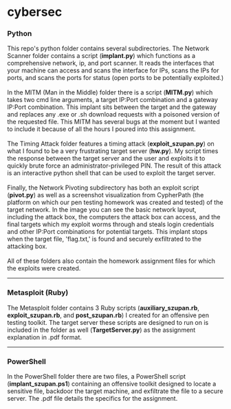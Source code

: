# cybersec
<h3>Python</h3>
  This repo's python folder contains several subdirectories. The Network Scanner folder contains a script (<b>implant.py</b>) which functions as a comprehensive network, ip, and port scanner. It reads the interfaces that your machine can access and scans the interface for IPs, scans the IPs for ports, and scans the ports for status (open ports to be potentially exploited.)<br> <br> 
  In the MITM (Man in the Middle) folder there is a script (<b>MITM.py</b>) which takes two cmd line arguments, a target IP:Port combination and a gateway IP:Port combination. This implant sits between the target and the gateway and replaces any .exe or .sh download requests with a poisoned version of the requested file. This MITM has several bugs at the moment but I wanted to include it because of all the hours I poured into this assignment.<br><br> 
  The Timing Attack folder features a timing attack (<b>exploit_szupan.py</b>) on what I found to be a very frustrating target server (<b>hw.py</b>). My script times the response between the target server and the user and exploits it to quickly brute force an administrator-privileged PIN. The result of this attack is an interactive python shell that can be used to exploit the target server. <br><br> 
  Finally, the Network Pivoting subdirectory has both an exploit script (<b>pivot.py</b>) as well as a screenshot visualization from CypherPath (the platform on which our pen testing homework was created and tested) of the target network. In the image you can see the basic network layout, including the attack box, the computers the attack box can access, and the final targets which my exploit worms through and steals login credentials and other IP:Port combinations for potential targets. This implant stops when the target file, 'flag.txt,' is found and securely exfiltrated to the attacking box.
 <br><br> 
  All of these folders also contain the homework assignment files for which the exploits were created.
 <hr>
<h3>Metasploit (Ruby)</h3>
  The Metasploit folder contains 3 Ruby scripts (<b>auxiliary_szupan.rb</b>, <b>exploit_szupan.rb</b>, and <b>post_szupan.rb</b>) I created for an offensive pen testing toolkit. The target server these scripts are designed to run on is included in the folder as well (<b>TargetServer.py</b>) as the assignment explanation in .pdf format.
  <hr>
<h3>PowerShell</h3>
  In the PowerShell folder there are two files, a PowerShell script (<b>implant_szupan.ps1</b>) containing an offensive toolkit designed to locate a sensitive file, backdoor the target machine, and exfiltrate the file to a secure server. The .pdf file details the specifics for the assignment.
